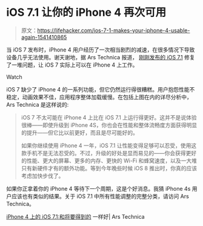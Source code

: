 # iOS 7.1 让你的 iPhone 4 再次可用

> 原文：<https://lifehacker.com/ios-7-1-makes-your-iphone-4-usable-again-1541410865>

当 iOS 7 发布时，iPhone 4 用户经历了一次相当剧烈的减速，在很多情况下导致设备几乎无法使用。谢天谢地，据 Ars Technica 报道， [刚刚发布的 iOS 7.1](https://lifehacker.com/ios-7-1-is-out-with-siri-update-visual-tweaks-and-car-1540537421) 修复了一堆问题，让 iOS 7 实际上可以在 iPhone 4 上工作。

Watch

iOS 7 缺少了 iPhone 4 的一系列功能，但它仍然运行得很糟糕。用户抱怨性能不稳定，动画效果不佳，应用程序整体加载缓慢。在包括上图在内的详尽分析中，Ars Technica 是这样说的:

> iOS 7 不太可能在 iPhone 4 上比在 iOS 7.1 上运行得更好。这并不是说体验很棒——即使升级到 iPhone 4S，你也会在性能和整体流畅度方面获得明显的提升——但它比以前更好，而且是尽可能好的。
> 
> 如果你继续使用 iPhone 4 一年，iOS 7.1 让性能变得足够可以忍受，使用这款手机不是无法忍受的。不过，升级的好处是显而易见的——你会获得更好的性能、更大的屏幕、更多的内存、更快的 Wi-Fi 和蜂窝速度，以及一大堆只有新硬件才有的额外功能。等到今年晚些时候 iOS 8 推出时，你真的应该考虑加快步伐了。

如果你正拿着你的 iPhone 4 等待下一个周期，这是个好消息。我猜 iPhone 4s 用户应该也有类似的结果。关于 iOS 7.1 中所有性能调整的完整分类，请访问 Ars Technica。

[iPhone 4 上的 iOS 7.1:和将要得到的](http://arstechnica.com/apple/2014/03/ios-7-1-on-the-iphone-4-as-good-as-its-going-to-get/) 一样好| Ars Technica